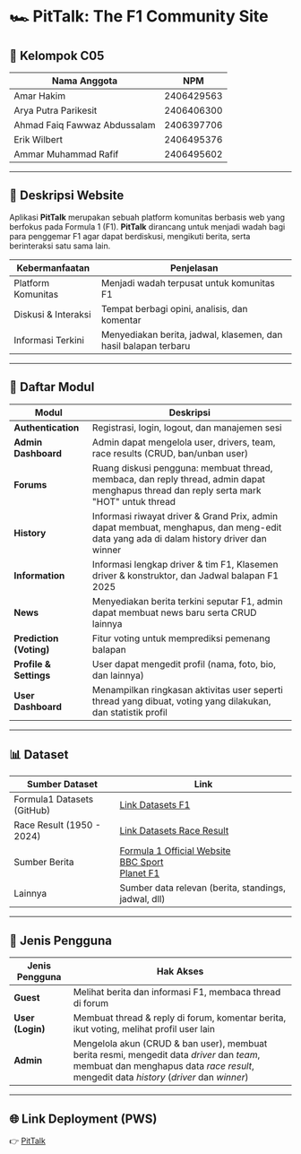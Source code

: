 # 🏎️ PitTalk: The F1 Community Site  

## 👥 Kelompok C05
| Nama Anggota | NPM |
|--------------|------|
| Amar Hakim | 2406429563 |
| Arya Putra Parikesit | 2406406300 |
| Ahmad Faiq Fawwaz Abdussalam | 2406397706 |
| Erik Wilbert | 2406495376 |
| Ammar Muhammad Rafif | 2406495602 |

---

## 📖 Deskripsi Website
Aplikasi **PitTalk** merupakan sebuah platform komunitas berbasis web yang berfokus pada Formula 1 (F1). **PitTalk** dirancang untuk menjadi wadah bagi para penggemar F1 agar dapat berdiskusi, mengikuti berita, serta berinteraksi satu sama lain.

| Kebermanfaatan | Penjelasan |
|-------------------|------------|
| Platform Komunitas | Menjadi wadah terpusat untuk komunitas F1 |
| Diskusi & Interaksi | Tempat berbagi opini, analisis, dan komentar |
| Informasi Terkini | Menyediakan berita, jadwal, klasemen, dan hasil balapan terbaru |

---

## 📂 Daftar Modul
| Modul | Deskripsi |
|-------|-----------|
| **Authentication** | Registrasi, login, logout, dan manajemen sesi |
| **Admin Dashboard** | Admin dapat mengelola user, drivers, team, race results (CRUD, ban/unban user) |
| **Forums** | Ruang diskusi pengguna: membuat thread, membaca, dan reply thread, admin dapat menghapus thread dan reply serta mark "HOT" untuk thread |
| **History** | Informasi riwayat driver & Grand Prix, admin dapat membuat, menghapus, dan meng-edit data yang ada di dalam history driver dan winner |
| **Information** | Informasi lengkap driver & tim F1, Klasemen driver & konstruktor, dan Jadwal balapan F1 2025 |
| **News** | Menyediakan berita terkini seputar F1, admin dapat membuat news baru serta CRUD lainnya |
| **Prediction (Voting)** | Fitur voting untuk memprediksi pemenang balapan |
| **Profile & Settings** | User dapat mengedit profil (nama, foto, bio, dan lainnya)|
| **User Dashboard** | Menampilkan ringkasan aktivitas user seperti thread yang dibuat, voting yang dilakukan, dan statistik profil |

---

## 📊 Dataset
| Sumber Dataset | Link |
|----------------|------|
| Formula1 Datasets (GitHub) | [Link Datasets F1](https://github.com/toUpperCase78/formula1-datasets) |
| Race Result (1950 - 2024) | [Link Datasets Race Result](https://www.kaggle.com/datasets/lakshayjain611/f1-races-results-dataset-1950-to-2024) |
| Sumber Berita | [Formula 1 Official Website](https://www.formula1.com/en/latest) <br /> [BBC Sport](https://www.bbc.com/sport/formula1) <br /> [Planet F1](https://www.planetf1.com/) |
| Lainnya | Sumber data relevan (berita, standings, jadwal, dll) |

---

## 👤 Jenis Pengguna
| Jenis Pengguna | Hak Akses |
|----------------|-----------|
| **Guest** | Melihat berita dan informasi F1, membaca thread di forum |
| **User (Login)** | Membuat thread & reply di forum, komentar berita, ikut voting, melihat profil user lain |
| **Admin** | Mengelola akun (CRUD & ban user), membuat berita resmi, mengedit data *driver* dan *team*, membuat dan menghapus data *race result*, mengedit data *history* (*driver* dan *winner*) |

---

## 🌐 Link Deployment (PWS)
👉 [PitTalk](https://ammar-muhammad41-pittalk.pbp.cs.ui.ac.id)
